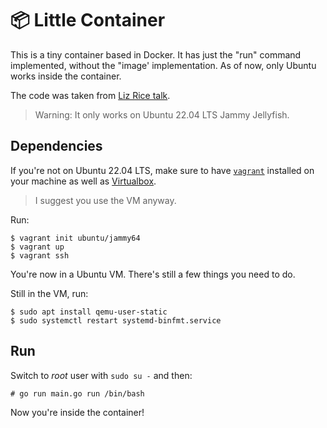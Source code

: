 # 📦 Little Container

This is a tiny container based in Docker. It has just the "run" command
implemented, without the "image' implementation. As of now, only Ubuntu works
inside the container.

The code was taken from [Liz Rice talk](https://youtu.be/oSlheqvaRso).

> Warning: It only works on Ubuntu 22.04 LTS Jammy Jellyfish.

## Dependencies

If you're not on Ubuntu 22.04 LTS, make sure to have [`vagrant`](https://github.com/hashicorp/vagrant)
installed on your machine as well as [Virtualbox](https://www.virtualbox.org/).

> I suggest you use the VM anyway.

Run:
```
$ vagrant init ubuntu/jammy64
$ vagrant up
$ vagrant ssh
```

You're now in a Ubuntu VM. There's still a few things you need to do.

Still in the VM, run:

```
$ sudo apt install qemu-user-static
$ sudo systemctl restart systemd-binfmt.service
```

## Run

Switch to *root* user with `sudo su -` and then:

```
# go run main.go run /bin/bash
```

Now you're inside the container!
